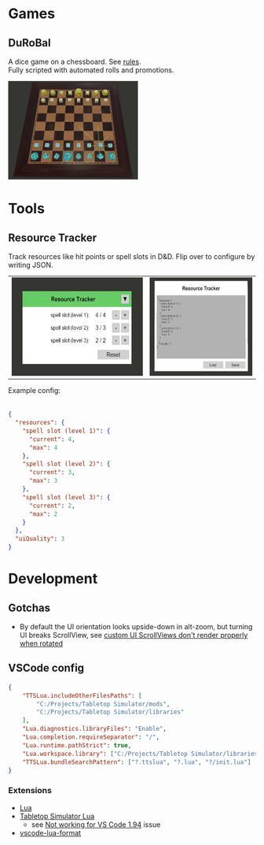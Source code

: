 # Games

## DuRoBaI

A dice game on a chessboard. See [rules](mods/durobai/README.md).  
Fully scripted with automated rolls and promotions.

<img src="images/DuRoBaI-icon.png" height="200">

# Tools

## Resource Tracker

Track resources like hit points or spell slots in D&D. Flip over to configure by writing JSON.

|||
|----|-----|
|<img src="images/resource-manager.png" height="200">|<img src="images/resource-manager-config.png" height="200">|

Example config:

```json

{
  "resources": {
    "spell slot (level 1)": {
      "current": 4,
      "max": 4
    },
    "spell slot (level 2)": {
      "current": 3,
      "max": 3
    },
    "spell slot (level 3)": {
      "current": 2,
      "max": 2
    }
  },
  "uiQuality": 3
}
```

# Development

## Gotchas

* By default the UI orientation looks upside-down in alt-zoom, but turning UI breaks ScrollView, see [custom UI ScrollViews don't render properly when rotated](https://tabletopsimulator.nolt.io/429)

## VSCode config

```json
{
	"TTSLua.includeOtherFilesPaths": [
		"C:/Projects/Tabletop Simulator/mods",
		"C:/Projects/Tabletop Simulator/libraries"
	],
	"Lua.diagnostics.libraryFiles": "Enable",
	"Lua.completion.requireSeparator": "/",
	"Lua.runtime.pathStrict": true,
	"Lua.workspace.library": ["C:/Projects/Tabletop Simulator/libraries"],
	"TTSLua.bundleSearchPattern": ["?.ttslua", "?.lua", "?/init.lua"]
}
```

### Extensions

* [Lua](https://marketplace.visualstudio.com/items?itemName=sumneko.lua)
* [Tabletop Simulator Lua](https://marketplace.visualstudio.com/items?itemName=rolandostar.tabletopsimulator-lua)
	* see [Not working for VS Code 1.94](https://github.com/rolandostar/tabletopsimulator-lua-vscode/issues/48#issuecomment-2405736522) issue
* [vscode-lua-format](https://marketplace.visualstudio.com/items?itemName=Koihik.vscode-lua-format)